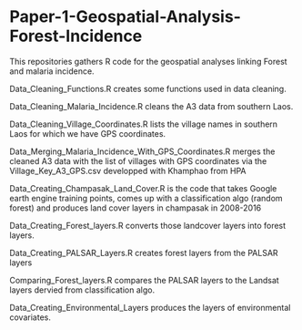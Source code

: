 # Paper-1-Geospatial-Analysis-Forest-Incidence

This repositories gathers R code for the geospatial analyses linking Forest and malaria incidence.

Data_Cleaning_Functions.R creates some functions used in data cleaning.

Data_Cleaning_Malaria_Incidence.R cleans the A3 data from southern Laos.

Data_Cleaning_Village_Coordinates.R lists the village names in southern Laos for which we have GPS coordinates.

Data_Merging_Malaria_Incidence_With_GPS_Coordinates.R merges the cleaned A3 data with the list of villages with GPS coordinates via the Village_Key_A3_GPS.csv developped with Khamphao from HPA

Data_Creating_Champasak_Land_Cover.R is the code that takes Google earth engine training points, comes up with a classification algo (random forest) and produces land cover layers in champasak in 2008-2016

Data_Creating_Forest_layers.R converts those landcover layers into forest layers.

Data_Creating_PALSAR_Layers.R creates forest layers from the PALSAR layers

Comparing_Forest_layers.R compares the PALSAR layers to the Landsat layers dervied from classification algo.

Data_Creating_Environmental_Layers produces the layers of environmental covariates.

